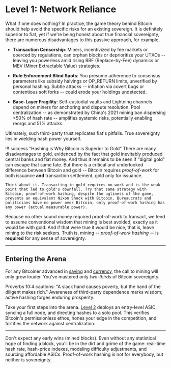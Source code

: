 # Level 1: Network Reliance

What if one does nothing?
In practice, the game theory behind Bitcoin should help avoid the specific risks for an existing sovereign.
It is definitely superior to fiat, yet if we're being honest about true financial sovereignty, there are numerous disadvantages to this passive approach, for example,

- **Transaction Censorship**: Miners, incentivized by fee markets or coerced by regulations, can orphan blocks or deprioritize your UTXOs -- leaving you powerless amid rising RBF (Replace-by-Fee) dynamics or MEV (Miner Extractable Value) strategies.

- **Rule Enforcement Blind Spots**: You presume adherence to consensus parameters like subsidy halvings or OP_RETURN limits, unverified by personal hashing. Subtle attacks -- inflation via covert bugs or contentious soft forks -- could erode your holdings undetected.

- **Base-Layer Fragility**: Self-custodial vaults and Lightning channels depend on miners for anchoring and dispute resolution. Pool centralization -- as demonstrated by China's 2021 mining ban dispersing >50% of hash rate -- amplifies systemic risks, potentially enabling reorgs and 51% attacks.

Ultimately, such third-party trust replicates fiat's pitfalls. 
True sovereignty lies in wielding hash power yourself.

!!! success "Hashing is Why Bitcoin is Superior to Gold"
    There are many disadvantages to gold, evidenced by the fact that gold inevitably produced central banks and fiat money. And thus it remains to be seen if "digital gold" can escape that same fate. But there is a critical and underlooked difference between Bitcoin and gold -- Bitcoin requires *proof-of-work* for both issuance **and** transaction settlement, gold only for issuance.
    
    Think about it. Transacting in gold requires no work and is the weak point that led to gold's downfall. Try that same strategy with Bitcoin, proof-of-work hashing, despite the ugliness of the game, prevents an equivalent Nixon Shock with Bitcoin. Bureaucrats and politicians have no power over Bitcoin, only proof-of-work hashing has any power (actual measurable power).

Because no other sound money required proof-of-work to transact, we tend to assume  conventional wisdom that mining is best avoided, exactly as it would be with gold.
And if that were true it would be nice, that is, leave mining to the risk seekers.
Truth is, mining -- *proof-of-work hashing* -- is **required** for any sense of sovereignty.




---

## Entering the Arena

For any Bitcoiner advanced in [saving](../../saving/index.md) and [currency](../../currency/index.md), the call to mining will only grow louder. You've mastered only *two-thirds* of Bitcoin sovereignty.

Proverbs 10:4 cautions: "A slack hand causes poverty, but the hand of the diligent makes rich." Awareness of third-party dependence marks wisdom; active hashing forges enduring prosperity.

Take your first steps into the arena. [Level 2](level-2.md) deploys an entry-level ASIC, syncing a full node, and directing hashes to a solo pool. This verifies Bitcoin's permissionless ethos, hones your edge in the competition, and fortifies the network against centralization.

---

Don't expect any early wins (mined blocks). Even without any statistical hope of finding a block, you'll be in the dirt and grime of the game: real-time hash rate, hash-price indexes, modeling difficulty adjustments, and sourcing affordable ASICs. Proof-of-work hashing is not for everybody, but neither is sovereignty.


